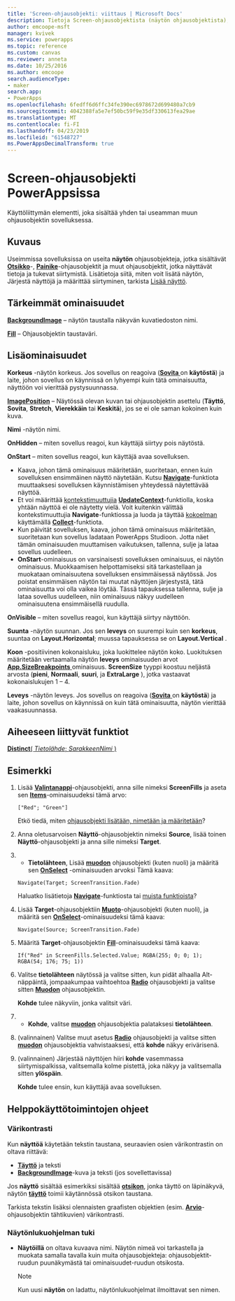 ```yaml
---
title: 'Screen-ohjausobjekti: viittaus | Microsoft Docs'
description: Tietoja Screen-ohjausobjektista (näytön ohjausobjektista), kuten ominaisuudet ja esimerkkejä
author: emcoope-msft
manager: kvivek
ms.service: powerapps
ms.topic: reference
ms.custom: canvas
ms.reviewer: anneta
ms.date: 10/25/2016
ms.author: emcoope
search.audienceType:
- maker
search.app:
- PowerApps
ms.openlocfilehash: 6fedff6d6ffc34fe390ec6978672d699480a7cb9
ms.sourcegitcommit: 4042388fa5e7ef50bc59f9e35df330613fea29ae
ms.translationtype: MT
ms.contentlocale: fi-FI
ms.lasthandoff: 04/23/2019
ms.locfileid: "61548727"
ms.PowerAppsDecimalTransform: true
---
```

# <a name="screen-control-in-powerapps"></a>Screen-ohjausobjekti PowerAppsissa

Käyttöliittymän elementti, joka sisältää yhden tai useamman muun ohjausobjektin sovelluksessa.

## <a name="description"></a>Kuvaus

Useimmissa sovelluksissa on useita **näytön** ohjausobjekteja, jotka sisältävät **[Otsikko](control-text-box.md)**-, **[Painike](control-button.md)**-ohjausobjektit ja muut ohjausobjektit, jotka näyttävät tietoja ja tukevat siirtymistä. Lisätietoja siitä, miten voit lisätä näytön, Järjestä näyttöjä ja määrittää siirtyminen, tarkista [Lisää näyttö](../add-screen-context-variables.md).

## <a name="key-properties"></a>Tärkeimmät ominaisuudet

**[BackgroundImage](properties-visual.md)** – näytön taustalla näkyvän kuvatiedoston nimi.

**[Fill](properties-color-border.md)** – Ohjausobjektin taustaväri.

## <a name="additional-properties"></a>Lisäominaisuudet

**Korkeus** -näytön korkeus. Jos sovellus on reagoiva ([**Sovita** ](../set-aspect-ratio-portrait-landscape.md#change-screen-size-and-orientation) on **käytöstä**) ja laite, johon sovellus on käynnissä on lyhyempi kuin tätä ominaisuutta, näyttöön voi vierittää pystysuunnassa.

**[ImagePosition](properties-visual.md)** – Näytössä olevan kuvan tai ohjausobjektin asettelu (**Täyttö**, **Sovita**, **Stretch**, **Vierekkäin** tai **Keskitä**), jos se ei ole saman kokoinen kuin kuva.

**Nimi** -näytön nimi.

**OnHidden** – miten sovellus reagoi, kun käyttäjä siirtyy pois näytöstä.

**OnStart** – miten sovellus reagoi, kun käyttäjä avaa sovelluksen.

- Kaava, johon tämä ominaisuus määritetään, suoritetaan, ennen kuin sovelluksen ensimmäinen näyttö näytetään. Kutsu [**Navigate**](../functions/function-navigate.md)-funktiota muuttaaksesi sovelluksen käynnistämisen yhteydessä näytettävää näyttöä.
- Et voi määrittää [kontekstimuuttujia](../working-with-variables.md) [**UpdateContext**](../functions/function-updatecontext.md)-funktiolla, koska yhtään näyttöä ei ole näytetty vielä. Voit kuitenkin välittää kontekstimuuttujia **Navigate**-funktiossa ja luoda ja täyttää [kokoelman](../working-with-variables.md) käyttämällä [**Collect**](../functions/function-clear-collect-clearcollect.md)-funktiota.
- Kun päivität sovelluksen, kaava, johon tämä ominaisuus määritetään, suoritetaan kun sovellus ladataan PowerApps Studioon. Jotta näet tämän ominaisuuden muuttamisen vaikutuksen, tallenna, sulje ja lataa sovellus uudelleen.
- **OnStart**-ominaisuus on varsinaisesti sovelluksen ominaisuus, ei näytön ominaisuus. Muokkaamisen helpottamiseksi sitä tarkastellaan ja muokataan ominaisuutena sovelluksen ensimmäisessä näytössä. Jos poistat ensimmäisen näytön tai muutat näyttöjen järjestystä, tätä ominaisuutta voi olla vaikea löytää. Tässä tapauksessa tallenna, sulje ja lataa sovellus uudelleen, niin ominaisuus näkyy uudelleen ominaisuutena ensimmäisellä ruudulla.

**OnVisible** – miten sovellus reagoi, kun käyttäjä siirtyy näyttöön.

**Suunta** -näytön suunnan. Jos sen **leveys** on suurempi kuin sen **korkeus**, suuntaa on **Layout.Horizontal**; muussa tapauksessa se on **Layout.Vertical** .

**Koon** -positiivinen kokonaisluku, joka luokittelee näytön koko. Luokituksen määritetään vertaamalla näytön **leveys** ominaisuuden arvot [ **App.SizeBreakpoints** ](../functions/signals.md) ominaisuus. **ScreenSize** tyyppi koostuu neljästä arvosta (**pieni**, **Normaali**, **suuri**, ja **ExtraLarge** ), jotka vastaavat kokonaislukujen 1 – 4.

**Leveys** -näytön leveys. Jos sovellus on reagoiva ([**Sovita** ](../set-aspect-ratio-portrait-landscape.md#change-screen-size-and-orientation) on **käytöstä**) ja laite, johon sovellus on käynnissä on kuin tätä ominaisuutta, näytön vierittää vaakasuunnassa.

## <a name="related-functions"></a>Aiheeseen liittyvät funktiot

[**Distinct**( *Tietolähde*; *SarakkeenNimi* )](../functions/function-distinct.md)

## <a name="example"></a>Esimerkki

1. Lisää **[Valintanappi](control-radio.md)**-ohjausobjekti, anna sille nimeksi **ScreenFills** ja aseta sen **[Items](properties-core.md)**-ominaisuudeksi tämä arvo:

    `["Red"; "Green"]`

    Etkö tiedä, miten [ohjausobjekti lisätään, nimetään ja määritetään](../add-configure-controls.md)?

1. Anna oletusarvoisen **Näyttö**-ohjausobjektin nimeksi **Source**, lisää toinen **Näyttö**-ohjausobjekti ja anna sille nimeksi **Target**.

1. - **Tietolähteen**, Lisää **[muodon](control-shapes-icons.md)** ohjausobjekti (kuten nuoli) ja määritä sen **[OnSelect](properties-core.md)** -ominaisuuden arvoksi Tämä kaava:

    `Navigate(Target; ScreenTransition.Fade)`

    Haluatko lisätietoja **[Navigate](../functions/function-navigate.md)**-funktiosta tai [muista funktioista](../formula-reference.md)?

1. Lisää **Target**-ohjausobjektiin **[Muoto](control-shapes-icons.md)**-ohjausobjekti (kuten nuoli), ja määritä sen **[OnSelect](properties-core.md)**-ominaisuudeksi tämä kaava:

    `Navigate(Source; ScreenTransition.Fade)`

1. Määritä **Target**-ohjausobjektin **[Fill](properties-color-border.md)**-ominaisuudeksi tämä kaava:

    `If("Red" in ScreenFills.Selected.Value; RGBA(255; 0; 0; 1); RGBA(54; 176; 75; 1))`

1. Valitse **tietolähteen** näytössä ja valitse sitten, kun pidät alhaalla Alt-näppäintä, jompaakumpaa vaihtoehtoa **[Radio](control-radio.md)** ohjausobjekti ja valitse sitten **[Muodon](control-shapes-icons.md)** ohjausobjektin.

    **Kohde** tulee näkyviin, jonka valitsit väri.

1. - **Kohde**, valitse **[muodon](control-shapes-icons.md)** ohjausobjektia palataksesi **tietolähteen**.

1. (valinnainen) Valitse muut asetus **[Radio](control-radio.md)** ohjausobjekti ja valitse sitten **[muodon](control-shapes-icons.md)** ohjausobjektia vahvistaaksesi, että **kohde**  näkyy erivärisenä.

1. (valinnainen) Järjestää näyttöjen hiiri **kohde** vasemmassa siirtymispalkissa, valitsemalla kolme pistettä, joka näkyy ja valitsemalla sitten **ylöspäin**.

    **Kohde** tulee ensin, kun käyttäjä avaa sovelluksen.

## <a name="accessibility-guidelines"></a>Helppokäyttötoimintojen ohjeet

### <a name="color-contrast"></a>Värikontrasti

Kun **näyttöä** käytetään tekstin taustana, seuraavien osien värikontrastin on oltava riittävä:

- **[Täyttö](properties-color-border.md)** ja teksti
- **[BackgroundImage](properties-visual.md)**-kuva ja teksti (jos sovellettavissa)

Jos **näyttö** sisältää esimerkiksi sisältää **[otsikon](control-text-box.md)**, jonka täyttö on läpinäkyvä, näytön **[täyttö](properties-color-border.md)** toimii käytännössä otsikon taustana.

Tarkista tekstin lisäksi olennaisten graafisten objektien (esim. **[Arvio](control-rating.md)**-ohjausobjektin tähtikuvien) värikontrasti.

### <a name="screen-reader-support"></a>Näytönlukuohjelman tuki

- **Näytöillä** on oltava kuvaava nimi. Näytön nimeä voi tarkastella ja muokata samalla tavalla kuin muita ohjausobjekteja: ohjausobjektit-ruudun puunäkymästä tai ominaisuudet-ruudun otsikosta.

    > [!NOTE]
  > Kun uusi **näytön** on ladattu, näytönlukuohjelmat ilmoittavat sen nimen.
